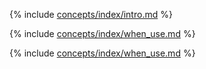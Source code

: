 {% include [concepts/index/intro.md](_includes/distributed_storage/intro.md) %}

{% include [concepts/index/when_use.md](_includes/distributed_storage/distributed_storage_interface.md) %}

{% include [concepts/index/when_use.md](_includes/distributed_storage/detailed_distributed_storage.md) %}
